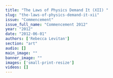 ```yaml
---
title: "The Laws of Physics Demand It (XII) "
slug: "the-laws-of-physics-demand-it-xii"
issue: "Commencement"
issue_full_name: "Commencement 2012"
year: "2012"
date: "2012-06-01"
authors: ['Rebecca Levitan']
section: "art"
audio: []
main_image: ""
banner_image: ""
images: ['small-print-resize']
videos: []
---
```

